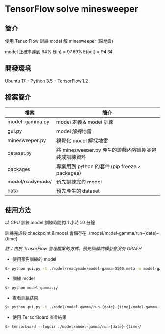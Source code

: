 # TensorFlow solve minesweeper

## 簡介
使用 TensorFlow 訓練 model 解 minesweeper (踩地雷)

model 正確率達到 94%  E(in) = 97.69% E(out) = 94.34

## 開發環境

Ubuntu 17 + Python 3.5 + TensorFlow 1.2

## 檔案簡介

| 檔案 | 簡介 |
| ------ | ------ |
| model-gamma.py| model 定義 & model 訓練 |
| gui.py | model 解採地雷 | 
| minesweeper.py | 視覺化 model 解採地雷 |
| dataset.py | 將 minesweeper.py 產生的遊戲內容轉換並包裝成訓練資料 |
| packages | 專案用到 python 的套件 (pip freeze  > packages) | 
| model/readymade/ | 預先訓練完的 model  |
| data | 預先產生的 dataset |

## 使用方法
以 CPU 訓練 model 訓練時間約 1 小時 50 分鐘

訓練完成後 checkpoint & model 會儲存在 ./model/model-gamma/run-{date}-{time}

*註：由於 TensorFlow 管理檔案的方式，預先訓練的模型會沒有 GRAPH*

- 使用預先訓練的 model
~~~bash
$> python gui.py -t ./model/readymade/model-gamma-3500.meta -m model-gamma.py
~~~

- 訓練 model 
~~~bash
$> python model-gamma.py
~~~

- 查看訓練結果
~~~bash
$> python gui.py -t ./model/model-gamma/run-{date}-{time}/model-gamma-{check-point}.meta -m model-gamma.py
~~~

- 使用 TensorBoard 查看結果
~~~bash
$> tensorboard --logdir ./model/model-gamma/run-{date}-{time}/
~~~



